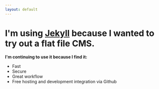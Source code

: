 ```yaml
---
layout: default
---
```

<h1>I'm using <a href="*">Jekyll</a> because I wanted to try out a flat file CMS.</h1>
<strong>I'm continuing to use it because I find it:</strong>
<ul>
<li>Fast</li>
<li>Secure</li>
<li>Great workflow</li>
<li>Free hosting and development integration via Github</li>
</ul>
